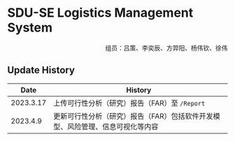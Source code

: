 # SDU-SE	Logistics Management System

<p align="right">组员：吕策、李奕辰、方羿阳、杨伟钦、徐伟</p>



## Update History

| Date      | History                                                      |
| --------- | ------------------------------------------------------------ |
| 2023.3.17 | 上传可行性分析（研究）报告（FAR）至 `/Report`                |
| 2023.4.9  | 更新可行性分析（研究）报告（FAR）包括软件开发模型、风险管理、信息可视化等内容 |

